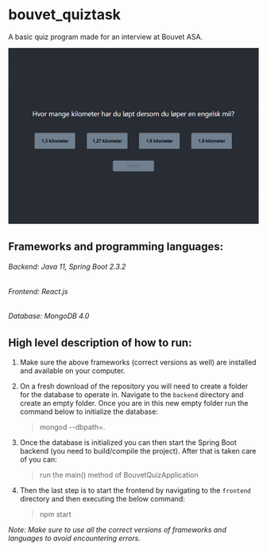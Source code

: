 # bouvet_quiztask
A basic quiz program made for an interview at Bouvet ASA.

![QuizApp Picture](/QuizApp.png)

## Frameworks and programming languages:
###### Backend: Java 11, Spring Boot 2.3.2
###### Frontend: React.js
###### Database: MongoDB 4.0

## High level description of how to run:

1. Make sure the above frameworks (correct versions as well) are installed and available on your computer.
1. On a fresh download of the repository you will need to create a folder for the database to operate in. Navigate to the `backend` directory and create an empty folder.
Once you are in this new empty folder run the command below to initialize the database:
    > mongod --dbpath=.

1. Once the database is initialized you can then start the Spring Boot backend (you need to build/compile the project). After that is taken care of you can:
    > run the main() method of BouvetQuizApplication
                                                                                                       
1. Then the last step is to start the frontend by navigating to the `frontend` directory and then executing the below command:
    > npm start
                                                                                                                                 
                                                                                                                                 
*Note: Make sure to use all the correct versions of frameworks and languages to avoid encountering errors.*